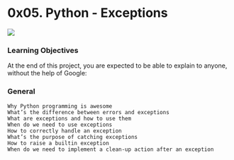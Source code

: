 # 0x05. Python - Exceptions

<img src="https://s3.amazonaws.com/alx-intranet.hbtn.io/uploads/medias/2020/9/070710952984e4d126e114405cefe83af2271ce8.gif?X-Amz-Algorithm=AWS4-HMAC-SHA256&X-Amz-Credential=AKIARDDGGGOUSBVO6H7D%2F20231122%2Fus-east-1%2Fs3%2Faws4_request&X-Amz-Date=20231122T162634Z&X-Amz-Expires=86400&X-Amz-SignedHeaders=host&X-Amz-Signature=17121c3479f1a0bc8b7f92eba6c5a755e691220a3d14498462651cab473d0067">

### Learning Objectives

At the end of this project, you are expected to be able to explain to anyone, without the help of Google:
### General

    Why Python programming is awesome
    What’s the difference between errors and exceptions
    What are exceptions and how to use them
    When do we need to use exceptions
    How to correctly handle an exception
    What’s the purpose of catching exceptions
    How to raise a builtin exception
    When do we need to implement a clean-up action after an exception

